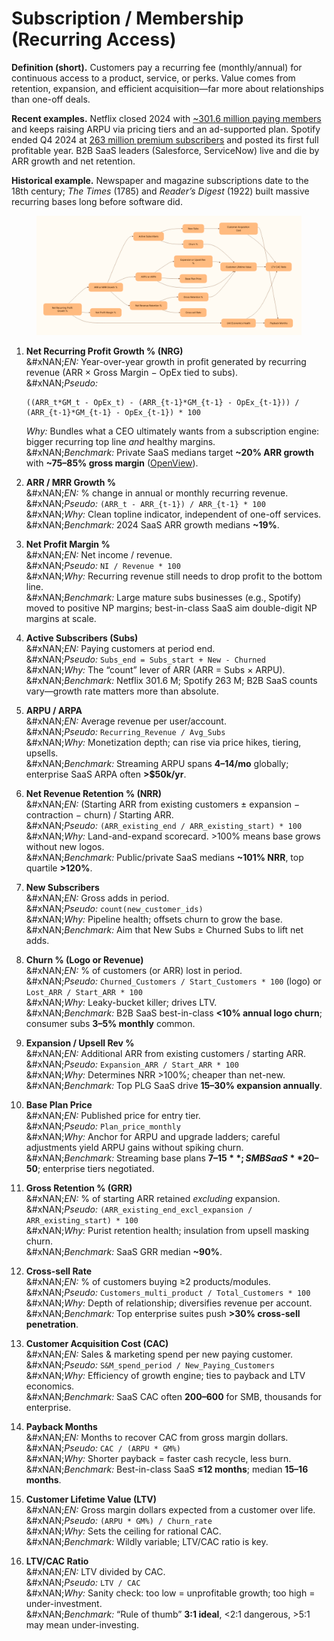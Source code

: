 # Subscription / Membership (Recurring Access)

**Definition (short).** Customers pay a recurring fee (monthly/annual) for continuous access to a product, service, or perks. Value comes from retention, expansion, and efficient acquisition—far more about relationships than one-off deals.

**Recent examples.** Netflix closed 2024 with [\~301.6 million paying members](https://apnews.com/article/c0447b9289e31e09ce4f0b6e6bde1c54?utm_source=chatgpt.com) and keeps raising ARPU via pricing tiers and an ad-supported plan. Spotify ended Q4 2024 at [263 million premium subscribers](https://newsroom.spotify.com/2025-02-04/spotify-reports-fourth-quarter-2024-earnings/?utm_source=chatgpt.com) and posted its first full profitable year. B2B SaaS leaders (Salesforce, ServiceNow) live and die by ARR growth and net retention.

**Historical example.** Newspaper and magazine subscriptions date to the 18th century; _The Times_ (1785) and _Reader’s Digest_ (1922) built massive recurring bases long before software did.

<figure><img src="../../.gitbook/assets/image (2).png" alt=""><figcaption></figcaption></figure>



1.  **Net Recurring Profit Growth % (NRG)**\
    &#xNAN;_&#x45;N:_ Year-over-year growth in profit generated by recurring revenue (ARR × Gross Margin − OpEx tied to subs).\
    &#xNAN;_&#x50;seudo:_

    ```
    ((ARR_t*GM_t - OpEx_t) - (ARR_{t-1}*GM_{t-1} - OpEx_{t-1})) / (ARR_{t-1}*GM_{t-1} - OpEx_{t-1}) * 100  
    ```

    _Why:_ Bundles what a CEO ultimately wants from a subscription engine: bigger recurring top line _and_ healthy margins.\
    &#xNAN;_&#x42;enchmark:_ Private SaaS medians target **\~20% ARR growth** with **\~75–85% gross margin** ([OpenView](https://openviewpartners.com/2023-saas-benchmarks-report/?utm_source=chatgpt.com)).
2. **ARR / MRR Growth %**\
   &#xNAN;_&#x45;N:_ % change in annual or monthly recurring revenue.\
   &#xNAN;_&#x50;seudo:_ `(ARR_t - ARR_{t-1}) / ARR_{t-1} * 100`\
   &#xNAN;_&#x57;hy:_ Clean topline indicator, independent of one-off services.\
   &#xNAN;_&#x42;enchmark:_ 2024 SaaS ARR growth medians **\~19%**.
3. **Net Profit Margin %**\
   &#xNAN;_&#x45;N:_ Net income / revenue.\
   &#xNAN;_&#x50;seudo:_ `NI / Revenue * 100`\
   &#xNAN;_&#x57;hy:_ Recurring revenue still needs to drop profit to the bottom line.\
   &#xNAN;_&#x42;enchmark:_ Large mature subs businesses (e.g., Spotify) moved to positive NP margins; best-in-class SaaS aim double-digit NP margins at scale.
4. **Active Subscribers (Subs)**\
   &#xNAN;_&#x45;N:_ Paying customers at period end.\
   &#xNAN;_&#x50;seudo:_ `Subs_end = Subs_start + New - Churned`\
   &#xNAN;_&#x57;hy:_ The “count” lever of ARR (ARR = Subs × ARPU).\
   &#xNAN;_&#x42;enchmark:_ Netflix 301.6 M; Spotify 263 M; B2B SaaS counts vary—growth rate matters more than absolute.
5. **ARPU / ARPA**\
   &#xNAN;_&#x45;N:_ Average revenue per user/account.\
   &#xNAN;_&#x50;seudo:_ `Recurring_Revenue / Avg_Subs`\
   &#xNAN;_&#x57;hy:_ Monetization depth; can rise via price hikes, tiering, upsells.\
   &#xNAN;_&#x42;enchmark:_ Streaming ARPU spans **$4–$14/mo** globally; enterprise SaaS ARPA often **>$50k/yr**.
6. **Net Revenue Retention % (NRR)**\
   &#xNAN;_&#x45;N:_ (Starting ARR from existing customers ± expansion − contraction − churn) / Starting ARR.\
   &#xNAN;_&#x50;seudo:_ `(ARR_existing_end / ARR_existing_start) * 100`\
   &#xNAN;_&#x57;hy:_ Land-and-expand scorecard. >100% means base grows without new logos.\
   &#xNAN;_&#x42;enchmark:_ Public/private SaaS medians **\~101% NRR**, top quartile **>120%**.
7. **New Subscribers**\
   &#xNAN;_&#x45;N:_ Gross adds in period.\
   &#xNAN;_&#x50;seudo:_ `count(new_customer_ids)`\
   &#xNAN;_&#x57;hy:_ Pipeline health; offsets churn to grow the base.\
   &#xNAN;_&#x42;enchmark:_ Aim that New Subs ≥ Churned Subs to lift net adds.
8. **Churn % (Logo or Revenue)**\
   &#xNAN;_&#x45;N:_ % of customers (or ARR) lost in period.\
   &#xNAN;_&#x50;seudo:_ `Churned_Customers / Start_Customers * 100` (logo) or `Lost_ARR / Start_ARR * 100`\
   &#xNAN;_&#x57;hy:_ Leaky-bucket killer; drives LTV.\
   &#xNAN;_&#x42;enchmark:_ B2B SaaS best-in-class **<10% annual logo churn**; consumer subs **3–5% monthly** common.
9. **Expansion / Upsell Rev %**\
   &#xNAN;_&#x45;N:_ Additional ARR from existing customers / starting ARR.\
   &#xNAN;_&#x50;seudo:_ `Expansion_ARR / Start_ARR * 100`\
   &#xNAN;_&#x57;hy:_ Determines NRR >100%; cheaper than net-new.\
   &#xNAN;_&#x42;enchmark:_ Top PLG SaaS drive **15–30% expansion annually**.
10. **Base Plan Price**\
    &#xNAN;_&#x45;N:_ Published price for entry tier.\
    &#xNAN;_&#x50;seudo:_ `Plan_price_monthly`\
    &#xNAN;_&#x57;hy:_ Anchor for ARPU and upgrade ladders; careful adjustments yield ARPU gains without spiking churn.\
    &#xNAN;_&#x42;enchmark:_ Streaming base plans **$7–15**; SMB SaaS **$20–50**; enterprise tiers negotiated.
11. **Gross Retention % (GRR)**\
    &#xNAN;_&#x45;N:_ % of starting ARR retained _excluding_ expansion.\
    &#xNAN;_&#x50;seudo:_ `(ARR_existing_end_excl_expansion / ARR_existing_start) * 100`\
    &#xNAN;_&#x57;hy:_ Purist retention health; insulation from upsell masking churn.\
    &#xNAN;_&#x42;enchmark:_ SaaS GRR median **\~90%**.
12. **Cross-sell Rate**\
    &#xNAN;_&#x45;N:_ % of customers buying ≥2 products/modules.\
    &#xNAN;_&#x50;seudo:_ `Customers_multi_product / Total_Customers * 100`\
    &#xNAN;_&#x57;hy:_ Depth of relationship; diversifies revenue per account.\
    &#xNAN;_&#x42;enchmark:_ Top enterprise suites push **>30% cross-sell penetration**.
13. **Customer Acquisition Cost (CAC)**\
    &#xNAN;_&#x45;N:_ Sales & marketing spend per new paying customer.\
    &#xNAN;_&#x50;seudo:_ `S&M_spend_period / New_Paying_Customers`\
    &#xNAN;_&#x57;hy:_ Efficiency of growth engine; ties to payback and LTV economics.\
    &#xNAN;_&#x42;enchmark:_ SaaS CAC often **$200–$600** for SMB, thousands for enterprise.
14. **Payback Months**\
    &#xNAN;_&#x45;N:_ Months to recover CAC from gross margin dollars.\
    &#xNAN;_&#x50;seudo:_ `CAC / (ARPU * GM%)`\
    &#xNAN;_&#x57;hy:_ Shorter payback = faster cash recycle, less burn.\
    &#xNAN;_&#x42;enchmark:_ Best-in-class SaaS **≤12 months**; median **15–16 months**.
15. **Customer Lifetime Value (LTV)**\
    &#xNAN;_&#x45;N:_ Gross margin dollars expected from a customer over life.\
    &#xNAN;_&#x50;seudo:_ `(ARPU * GM%) / Churn_rate`\
    &#xNAN;_&#x57;hy:_ Sets the ceiling for rational CAC.\
    &#xNAN;_&#x42;enchmark:_ Wildly variable; LTV/CAC ratio is key.
16. **LTV/CAC Ratio**\
    &#xNAN;_&#x45;N:_ LTV divided by CAC.\
    &#xNAN;_&#x50;seudo:_ `LTV / CAC`\
    &#xNAN;_&#x57;hy:_ Sanity check: too low = unprofitable growth; too high = under-investment.\
    &#xNAN;_&#x42;enchmark:_ “Rule of thumb” **3:1 ideal**, <2:1 dangerous, >5:1 may mean under-investing.
